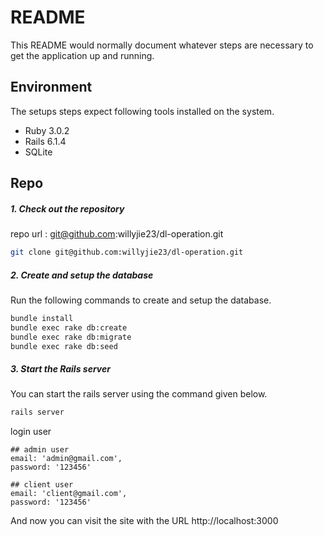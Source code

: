 # README

This README would normally document whatever steps are necessary to get the
application up and running.

## Environment

The setups steps expect following tools installed on the system.

- Ruby 3.0.2
- Rails 6.1.4
- SQLite

## Repo

##### 1. Check out the repository

repo url : git@github.com:willyjie23/dl-operation.git

```bash
git clone git@github.com:willyjie23/dl-operation.git
```

##### 2. Create and setup the database

Run the following commands to create and setup the database.

```bash
bundle install
bundle exec rake db:create
bundle exec rake db:migrate
bundle exec rake db:seed
```

##### 3. Start the Rails server

You can start the rails server using the command given below.

```bash
rails server
```

login user
```
## admin user
email: 'admin@gmail.com',
password: '123456'

## client user
email: 'client@gmail.com',
password: '123456'
```

And now you can visit the site with the URL http://localhost:3000